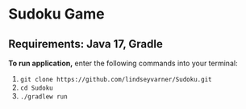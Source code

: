 # Sudoku Game
## Requirements: Java 17, Gradle

**To run application,** enter the following commands into your terminal:

1. `git clone https://github.com/lindseyvarner/Sudoku.git`
2. `cd Sudoku`
3. `./gradlew run`
